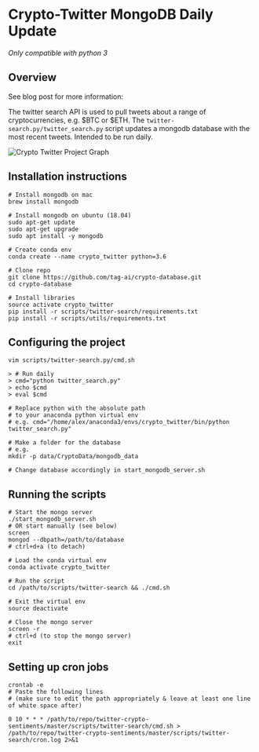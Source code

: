 # Crypto-Twitter MongoDB Daily Update

*Only compatible with python 3*

## Overview
See blog post for more information: 

The twitter search API is used to pull tweets about a range of cryptocurrencies, e.g. $BTC or $ETH. The `twitter-search.py/twitter_search.py` script updates a mongodb database with the most recent tweets. Intended to be run daily.

![Crypto Twitter Project Graph](https://raw.githubusercontent.com/tag-ai/crypto-database/master/img/graphs/Crypto%20Twitter%20Data.png)

## Installation instructions   

```
# Install mongodb on mac
brew install mongodb

# Install mongodb on ubuntu (18.04)
sudo apt-get update
sudo apt-get upgrade
sudo apt install -y mongodb

# Create conda env
conda create --name crypto_twitter python=3.6

# Clone repo
git clone https://github.com/tag-ai/crypto-database.git
cd crypto-database

# Install libraries
source activate crypto_twitter
pip install -r scripts/twitter-search/requirements.txt
pip install -r scripts/utils/requirements.txt
```

## Configuring the project
```
vim scripts/twitter-search.py/cmd.sh

> # Run daily
> cmd="python twitter_search.py"
> echo $cmd
> eval $cmd

# Replace python with the absolute path
# to your anaconda python virtual env
# e.g. cmd="/home/alex/anaconda3/envs/crypto_twitter/bin/python twitter_search.py" 

# Make a folder for the database
# e.g.
mkdir -p data/CryptoData/mongodb_data

# Change database accordingly in start_mongodb_server.sh
```

## Running the scripts

```
# Start the mongo server
./start_mongodb_server.sh
# OR start manually (see below)
screen
mongod --dbpath=/path/to/database
# ctrl+d+a (to detach)

# Load the conda virtual env
conda activate crypto_twitter

# Run the script
cd /path/to/scripts/twitter-search && ./cmd.sh

# Exit the virtual env
source deactivate

# Close the mongo server
screen -r
# ctrl+d (to stop the mongo server)
exit
```

## Setting up cron jobs

```
crontab -e
# Paste the following lines
# (make sure to edit the path appropriately & leave at least one line of white space after)

0 10 * * * /path/to/repo/twitter-crypto-sentiments/master/scripts/twitter-search/cmd.sh > /path/to/repo/twitter-crypto-sentiments/master/scripts/twitter-search/cron.log 2>&1
```
